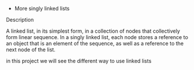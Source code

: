  - More singly linked lists

Description

A linked list, in its simplest form, in a collection of nodes that collectively form linear sequence. In a singly linked list, each node stores a reference to an object that is an element of the sequence, as well as a reference to the next node of the list.



in this project we will see the different way to use linked lists
